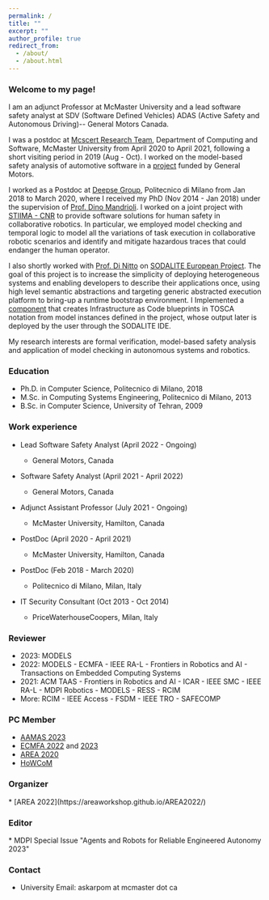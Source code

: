 ```yaml
---
permalink: /
title: ""
excerpt: ""
author_profile: true
redirect_from:
  - /about/
  - /about.html
---
```


<h3>Welcome to my page!</h3>

I am an adjunct Professor at McMaster University and a lead software safety analyst at SDV (Software Defined Vehicles) ADAS (Active Safety and Autonomous Driving)-- General Motors Canada.

I was a postdoc at [Mcscert Research Team](https://www.mcscert.ca/mcscert-research-team/), Department of Computing and Software, McMaster University from April 2020 to April 2021, following a short visiting period in 2019 (Aug - Oct). I worked on the model-based safety analysis of automotive software in a [project](https://www.eng.mcmaster.ca/news/mcmaster-engineering-researchers-awarded-funding-advance-software-safety-next-generation) funded by General Motors.

I worked as a Postdoc at [Deepse Group](https://www.deepse.deib.polimi.it/), Politecnico di Milano from Jan 2018 to March 2020, where I received my PhD (Nov 2014 - Jan 2018) under the supervision of [Prof. Dino Mandrioli](https://www4.ceda.polimi.it/manifesti/manifesti/controller/ricerche/RicercaPerDocentiPublic.do?evn_didattica=EVENTO&&aa=2019&k_cf=-1&k_corso_la=-1&ac_ins=0&lang=EN&tipoCorso=ALL_TIPO_CORSO&semestre=ALL_SEMESTRI&tipoInsegnamento=ALL_TIPO_INSEGNAMENTO&sede=ALL_SEDI&n_docente=dino&k_doc=231476&tab_ricerca=2). I worked on a joint project with [STIIMA - CNR](https://www.stiima.cnr.it/en/) to provide software solutions for human safety in collaborative robotics. In particular, we employed model checking and temporal logic to model all the variations of task execution in collaborative robotic scenarios and identify and mitigate hazardous traces that could endanger the human operator.

I also shortly worked with [Prof. Di Nitto](https://dinitto.faculty.polimi.it/) on [SODALITE European Project](https://www.sodalite.eu/).  The goal of this project is to increase the simplicity of deploying heterogeneous systems and enabling developers to describe their applications once, using high level semantic abstractions and targeting generic abstracted execution platform to bring-up a runtime bootstrap environment. 
I Implemented a [component](https://github.com/SODALITE-EU/iac-blueprint-builder) that creates Infrastructure as Code blueprints in TOSCA notation from model instances defined in the project, whose output later is deployed by the user through the SODALITE IDE. 

My research interests are formal verification, model-based safety analysis and application of model checking in autonomous systems and robotics.



<h3>Education</h3>

* Ph.D. in Computer Science, Politecnico di Milano, 2018
* M.Sc. in Computing Systems Engineering, Politecnico di Milano, 2013
* B.Sc. in Computer Science, University of Tehran, 2009

<h3>Work experience</h3>

* Lead Software Safety Analyst (April 2022 - Ongoing)         
  * General Motors, Canada

* Software Safety Analyst (April 2021 - April 2022)         
  * General Motors, Canada                                  

* Adjunct Assistant Professor (July 2021 - Ongoing)
  * McMaster University, Hamilton, Canada
  
* PostDoc (April 2020 - April 2021)
  * McMaster University, Hamilton, Canada

* PostDoc (Feb 2018 - March 2020)
  * Politecnico di Milano, Milan, Italy

* IT Security Consultant (Oct 2013 - Oct 2014)
  * PriceWaterhouseCoopers, Milan, Italy



<h3>Reviewer</h3>

 * 2023: MODELS
 * 2022: MODELS - ECMFA  -  IEEE RA-L   -  Frontiers in Robotics and AI  -  Transactions on Embedded Computing Systems
 * 2021: ACM TAAS - Frontiers in Robotics and AI  - ICAR -  IEEE SMC  - IEEE RA-L  - MDPI Robotics  -  MODELS  - RESS  - RCIM
 * More: RCIM  -  IEEE Access  -  FSDM -  IEEE TRO -  SAFECOMP



<h3>PC Member</h3>

 * [AAMAS 2023](https://aamas2023.soton.ac.uk/)
 * [ECMFA 2022](https://davidediruscio.github.io/ECMFA2022/) and [2023](https://conf.researchr.org/home/ecmfa-2023)
 * [AREA 2020](https://area2020.github.io/)
 * [HoWCoM](https://howcom2023.github.io/)


<h3>Organizer</h3>
 * [AREA 2022](https://areaworkshop.github.io/AREA2022/)

<h3>Editor</h3> 
 * MDPI Special Issue "Agents and Robots for Reliable Engineered Autonomy 2023"
  
<h3>Contact</h3>

 * University Email: askarpom  at  mcmaster  dot  ca


<!-- Global site tag (gtag.js) - Google Analytics -->
<script async src="https://www.googletagmanager.com/gtag/js?id=G-22E0C3YSYV"></script>
<script>
  window.dataLayer = window.dataLayer || [];
  function gtag(){dataLayer.push(arguments);}
  gtag('js', new Date());

  gtag('config', 'G-22E0C3YSYV');
</script>

